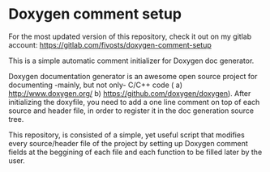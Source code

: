 # Doxygen comment setup

For the most updated version of this repository, check it out on my gitlab account: https://gitlab.com/fivosts/doxygen-comment-setup 

This is a simple automatic comment initializer for Doxygen doc generator.

Doxygen documentation generator is an awesome open source project for documenting -mainly, but not only- C/C++ code ( a) http://www.doxygen.org/ b) https://github.com/doxygen/doxygen). After initializing the doxyfile, you need to add a one line comment on top of each source and header file, in order to register it in the doc generation source tree.

This repository, is consisted of a simple, yet useful script that modifies every source/header file of the project by setting up Doxygen comment fields at the beggining of each file and each function to be filled later by the user.
